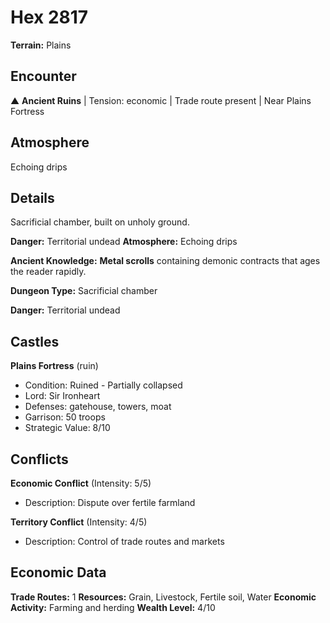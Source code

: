 # Hex 2817

**Terrain:** Plains

## Encounter
▲ **Ancient Ruins** | Tension: economic | Trade route present | Near Plains Fortress

## Atmosphere
Echoing drips

## Details
Sacrificial chamber, built on unholy ground.

**Danger:** Territorial undead
**Atmosphere:** Echoing drips


**Ancient Knowledge:** **Metal scrolls** containing demonic contracts that ages the reader rapidly.

**Dungeon Type:** Sacrificial chamber

**Danger:** Territorial undead

## Castles
**Plains Fortress** (ruin)
- Condition: Ruined - Partially collapsed
- Lord: Sir Ironheart
- Defenses: gatehouse, towers, moat
- Garrison: 50 troops
- Strategic Value: 8/10

## Conflicts
**Economic Conflict** (Intensity: 5/5)
- Description: Dispute over fertile farmland

**Territory Conflict** (Intensity: 4/5)
- Description: Control of trade routes and markets

## Economic Data
**Trade Routes:** 1
**Resources:** Grain, Livestock, Fertile soil, Water
**Economic Activity:** Farming and herding
**Wealth Level:** 4/10
